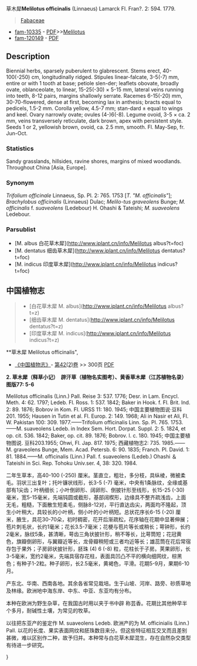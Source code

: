 草木犀**Melilotus officinalis** (Linnaeus) Lamarck Fl. Fran?. 2: 594. 1779.

> [Fabaceae](http://www.iplant.cn/info/Fabaceae?t=foc)
* [fam-10335](http://www.iplant.cn/foc/fam/10335) - [PDF](http://www.iplant.cn/foc/pdf/Fabaceae.pdf)>>[Melilotus](http://www.iplant.cn/info/Melilotus?t=foc)
* [fam-120149](http://www.iplant.cn/foc/fam/120149) - [PDF](http://www.iplant.cn/foc/pdf/Melilotus.pdf)

## Description

Biennial herbs, sparsely puberulent to glabrescent. Stems erect, 40-100(-250) cm, longitudinally ridged. Stipules linear-falcate, 3-5(-7) mm, entire or with 1 tooth at base; petiole slen-der; leaflets obovate, broadly ovate, oblanceolate, to linear, 15-25(-30) × 5-15 mm, lateral veins running into teeth, 8-12 pairs, margins shallowly serrate. Racemes 6-15(-20) mm, 30-70-flowered, dense at first, becoming lax in anthesis; bracts equal to pedicels, 1.5-2 mm. Corolla yellow, 4.5-7 mm; stan-dard ± equal to wings and keel. Ovary narrowly ovate; ovules (4-)6(-8). Legume ovoid, 3-5 × ca. 2 mm, veins transversely reticulate, dark brown, apex with persistent style. Seeds 1 or 2, yellowish brown, ovoid, ca. 2.5 mm, smooth. Fl. May-Sep, fr. Jun-Oct.

### Statistics
Sandy grasslands, hillsides, ravine shores, margins of mixed woodlands. Throughout China [Asia, Europe].

### Synonym
*Trifolium officinale* Linnaeus, Sp. Pl. 2: 765. 1753 [*T. \"M. officinalis\"*]; *Brachylobus officinalis* (Linnaeus) Dulac; *Melilo-tus graveolens* Bunge; *M. officinalis* f. *suaveolens* (Ledebour) H. Ohashi & Tateishi; *M. suaveolens* Ledebour.

### Parsublist

* [M.  albus  白花草木犀](http://www.iplant.cn/info/Melilotus albus?t=foc)
* [M.  dentatus  细齿草木犀](http://www.iplant.cn/info/Melilotus dentatus?t=foc)
* [M.  indicus  印度草木犀](http://www.iplant.cn/info/Melilotus indicus?t=foc)

## 中国植物志

> * [白花草木犀  M.  albus](http://www.iplant.cn/info/Melilotus albus?t=z)
> * [细齿草木犀  M.  dentatus](http://www.iplant.cn/info/Melilotus dentatus?t=z)
> * [印度草木犀  M.  indicus](http://www.iplant.cn/info/Melilotus indicus?t=z)


**草木犀 Melilotus officinalis",


* [《中国植物志》](http://www.iplant.cn/frps)- [第42(2)卷](http://www.iplant.cn/frps/vol/42(2)) >> 300页 [PDF](http://www.iplant.cn/frps/pdf/42(2)/300.pdf)

**2. 草木犀（释草小记）　辟汗草（植物名实图考）、黄香草木犀（江苏植物名录）　图版77: 5-6**

Melilotus officinalis (Linn.) Pall. Reise 3: 537. 1776; Desr. in Lam. Encycl. Meth. 4: 62. 1797; Ledeb. Fl. Ross. 1: 537. 1842; Baker in Hook. f. Fl. Brit. Ind. 2: 89. 1876; Bobrov in Kom. Fl. URSS 11: 180. 1945; 中国主要植物图说·豆科201. 1955; Hausen in Tutin et al. Fl. Europ. 2: 149. 1968; Ali in Nasir et Ali, Fl. W. Pakistan 100: 309. 1977.——Trifolium officinalis Linn. Sp. Pl. 765. 1753.——M. suaveolens Ledeb. in Index Sem. Hort. Dorpat. Suppl. 2: 5. 1824, et op. cit. 536. 1842; Baker, op. cit. 89. 1876; Bobrov. l. c. 180. 1945; 中国主要植物图说. 豆科203.1955; Ohwi, Fl. Jap. 817. 1975; 西藏植物志2: 735. 1985.——M. graveolens Bunge, Mem. Acad. Petersb. 6: 90. 1835; Franch. Pl. David. 1: 81. 1884.——M. officinalis (Linn.) Pall. f. suaveolens (Ledeb.) Ohashi ＆ Tateishi in Sci. Rep. Tohoku Univ.ser. 4, 38: 320. 1984.

二年生草本，高40-100 (-250) 厘米。茎直立，粗壮，多分枝，具纵棱，微被柔毛。羽状三出复叶；托叶镰状线形，长3-5 (-7) 毫米，中央有1条脉纹，全缘或基部有1尖齿；叶柄细长；小叶倒卵形、阔卵形、倒披针形至线形，长15-25 (-30) 毫米，宽5-15毫米，先端钝圆或截形，基部阔楔形，边缘具不整齐疏浅齿，上面无毛，粗糙，下面散生短柔毛，侧脉8-12对，平行直达齿尖，两面均不隆起，顶生小叶稍大，具较长的小叶柄，侧小叶的小叶柄短。总状花序长6-15 (-20) 厘米，腋生，具花30-70朵，初时稠密，花开后渐疏松，花序轴在花期中显著伸展；苞片刺毛状，长约1毫米；花长3.5-7毫米；花梗与苞片等长或稍长；萼钟形，长约2毫米，脉纹5条，甚清晰，萼齿三角状披针形，稍不等长，比萼筒短；花冠黄色，旗瓣倒卵形，与翼瓣近等长，龙骨瓣稍短或三者均近等长；雄蕊筒在花后常宿存包于果外；子房卵状披针形，胚珠 (4) 6 (-8) 粒，花柱长于子房。荚果卵形，长3-5毫米，宽约2毫米，先端具宿存花柱，表面具凹凸不平的横向细网纹，棕黑色；有种子1-2粒。种子卵形，长2.5毫米，黄褐色，平滑。花期5-9月，果期6-10月。

产东北、华南、西南各地。其余各省常见栽培。生于山坡、河岸、路旁、砂质草地及林缘。欧洲地中海东岸、中东、中亚、东亚均有分布。

本种在欧洲为野生杂草，在我国古时用以夹于书中辟 称芸香。花期比其他种早半个多月，耐碱性土壤，为常见的牧草。

以往把东亚产的鉴定作 M. suaveolens Ledeb. 欧洲产的为 M. officinialis (Linn.) Pall. 以花的长度、果实表面网纹和胚珠数目来分。但这些特征相互交叉而且差别甚微，难以区别作二种，故予归并。本种常与白花草木犀混生，存在自然杂交类型有待进一步研究。

}